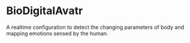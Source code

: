 # BioDigitalAvatr
A realtime configuration to detect the changing  parameters of body and mapping emotions sensed by the human.
